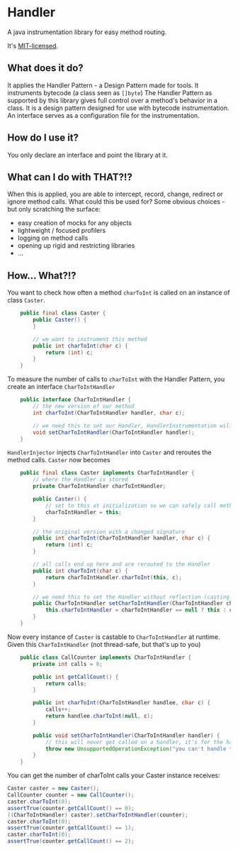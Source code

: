 # Handler

A java instrumentation library for easy method routing.

It's [MIT-licensed](https://raw.github.com/jatronizer/handler/master/LICENSE).

## What does it do?

It applies the Handler Pattern - a Design Pattern made for tools. It instruments bytecode (a class seen as `[]byte`)
The Handler Pattern as supported by this library gives full control over a method's behavior in a class.
It is a design pattern designed for use with bytecode instrumentation.
An interface serves as a configuration file for the instrumentation.

## How do I use it?

You only declare an interface and point the library at it.

## What can I do with THAT?!?

When this is applied, you are able to intercept, record, change, redirect or ignore method calls. What could this be used for? Some obvious choices - but only scratching the surface:
 * easy creation of mocks for any objects
 * lightweight / focused profilers
 * logging on method calls
 * opening up rigid and restricting libraries
 * ...

## How... What?!?

You want to check how often a method `charToInt` is called on an instance of class `Caster`.

```java
	public final class Caster {
		public Caster() {
		}

		// we want to instrument this method
		public int charToInt(char c) {
			return (int) c;
		}
	}
```

To measure the number of calls to `charToInt` with the Handler Pattern, you create an interface `CharToIntHandler`

```java
	public interface CharToIntHandler {
		// the new version of our method
		int charToInt(CharToIntHandler handler, char c);

		// we need this to set our Handler, HandlerInstrumentation will create this
		void setCharToIntHandler(CharToIntHandler handler);
	}
```

`HandlerInjector` injects `CharToIntHandler` into `Caster` and reroutes the method calls. `Caster` now becomes

```java
	public final class Caster implements CharToIntHandler {
	    // where the Handler is stored
		private CharToIntHandler charToIntHandler;

		public Caster() {
			// set to this at initialization so we can safely call methods
			charToIntHandler = this;
		}

		// the original version with a changed signature
		public int charToInt(CharToIntHandler handler, char c) {
			return (int) c;
		}

		// all calls end up here and are rerouted to the Handler
		public int charToInt(char c) {
			return charToIntHandler.charToInt(this, c);
		}

		// we need this to set the Handler without reflection (casting only)
		public CharToIntHandler setCharToIntHandler(CharToIntHandler charToIntHandler) {
			this.charToIntHandler = charToIntHandler == null ? this : charToIntHandler;
		}
	}
```

Now every instance of `Caster` is castable to `CharToIntHandler` at runtime. Given this `CharToIntHandler` (not thread-safe, but that's up to you)

```java
	public class CallCounter implements CharToIntHandler {
		private int calls = 0;

		public int getCallCount() {
			return calls;
		}

		public int charToInt(CharToIntHandler handlee, char c) {
			calls++;
			return handlee.charToInt(null, c);
		}

		public void setCharToIntHandler(CharToIntHandler handler) {
			// this will never get called on a handler, it's for the handlee
			throw new UnsupportedOperationException("you can't handle this!");
		}
	}
```

You can get the number of charToInt calls your Caster instance receives:

```java
Caster caster = new Caster();
CallCounter counter = new CallCounter();
caster.charToInt(0);
assertTrue(counter.getCallCount() == 0);
((CharToIntHandler) caster).setCharToIntHandler(counter);
caster.charToInt(0);
assertTrue(counter.getCallCount() == 1);
caster.charToInt(0);
assertTrue(counter.getCallCount() == 2);
```